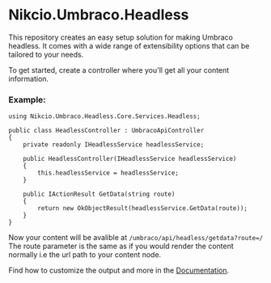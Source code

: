 # Nikcio.Umbraco.Headless

This repository creates an easy setup solution for making Umbraco headless. It comes with a wide range of extensibility options that can be tailored to your needs.

To get started, create a controller where you'll get all your content information.

### Example:

```CSharp
using Nikcio.Umbraco.Headless.Core.Services.Headless;

public class HeadlessController : UmbracoApiController
{
    private readonly IHeadlessService headlessService;

    public HeadlessController(IHeadlessService headlessService)
    {
        this.headlessService = headlessService;
    }

    public IActionResult GetData(string route)
    {
        return new OkObjectResult(headlessService.GetData(route));
    }
}
```
Now your content will be avalible at `/umbraco/api/headless/getdata?route=/`
The route parameter is the same as if you would render the content normally i.e the url path to your content node.

Find how to customize the output and more in the [Documentation](https://github.com/nikcio/Nikcio.Umbraco.Headless/wiki).

